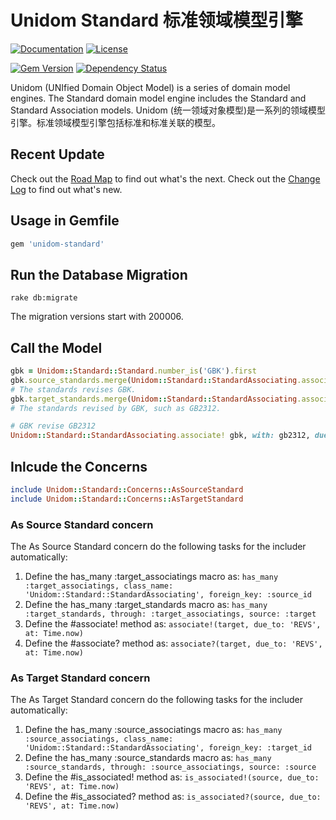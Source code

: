 # Unidom Standard 标准领域模型引擎

[![Documentation](http://img.shields.io/badge/docs-rdoc.info-blue.svg)](http://www.rubydoc.info/gems/unidom-standard/frames)
[![License](https://img.shields.io/badge/license-MIT-green.svg)](http://opensource.org/licenses/MIT)

[![Gem Version](https://badge.fury.io/rb/unidom-standard.svg)](https://badge.fury.io/rb/unidom-standard)
[![Dependency Status](https://gemnasium.com/badges/github.com/topbitdu/unidom-standard.svg)](https://gemnasium.com/github.com/topbitdu/unidom-standard)

Unidom (UNIfied Domain Object Model) is a series of domain model engines. The Standard domain model engine includes the Standard and Standard Association models.
Unidom (统一领域对象模型)是一系列的领域模型引擎。标准领域模型引擎包括标准和标准关联的模型。



## Recent Update

Check out the [Road Map](ROADMAP.md) to find out what's the next.
Check out the [Change Log](CHANGELOG.md) to find out what's new.



## Usage in Gemfile

```ruby
gem 'unidom-standard'
```



## Run the Database Migration

```shell
rake db:migrate
```
The migration versions start with 200006.



## Call the Model

```ruby
gbk = Unidom::Standard::Standard.number_is('GBK').first
gbk.source_standards.merge(Unidom::Standard::StandardAssociating.association_coded_as('REVS').valid_at.alive).valid_at.alive
# The standards revises GBK.
gbk.target_standards.merge(Unidom::Standard::StandardAssociating.association_coded_as('REVS').valid_at.alive).valid_at.alive
# The standards revised by GBK, such as GB2312.

# GBK revise GB2312
Unidom::Standard::StandardAssociating.associate! gbk, with: gb2312, due_to: 'REVS'
```



## Inlcude the Concerns

```ruby
include Unidom::Standard::Concerns::AsSourceStandard
include Unidom::Standard::Concerns::AsTargetStandard
```

### As Source Standard concern

The As Source Standard concern do the following tasks for the includer automatically:
1. Define the has_many :target_associatings macro as: ``has_many :target_associatings, class_name: 'Unidom::Standard::StandardAssociating', foreign_key: :source_id``
2. Define the has_many :target_standards macro as: ``has_many :target_standards, through: :target_associatings, source: :target``
3. Define the #associate! method as: ``associate!(target, due_to: 'REVS', at: Time.now)``
4. Define the #associate? method as: ``associate?(target, due_to: 'REVS', at: Time.now)``

### As Target Standard concern

The As Target Standard concern do the following tasks for the includer automatically:
1. Define the has_many :source_associatings macro as: ``has_many :source_associatings, class_name: 'Unidom::Standard::StandardAssociating', foreign_key: :target_id``
2. Define the has_many :source_standards macro as: ``has_many :source_standards, through: :source_associatings, source: :source``
3. Define the #is_associated! method as: ``is_associated!(source, due_to: 'REVS', at: Time.now)``
4. Define the #is_associated? method as: ``is_associated?(source, due_to: 'REVS', at: Time.now)``
